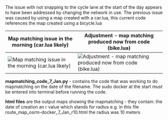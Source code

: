 The issue with not snapping to the cycle lane at the start of the day appears to have been addressed by changing the network in use. The previous issue was caused by using a map created with a car.lua, this current code references the map created using a bicycle.lua

 
| Map matching issue in the morning (car.lua likely)  | Adjustment - map matching produced now from code (bike.lua) |
| ------------- | ------------- |
| ![Map matching issue in the morning (car.lua likely)](https://github.com/user-attachments/assets/9ef6d4af-9ef9-47a4-9a40-bd65dbe292a8)  | ![Adjustment - map matching produced now from code (bike.lua)](https://github.com/user-attachments/assets/d0cb8ab9-6636-4744-8b3d-5c0832795abb)  |


**mapmatching_code_7_Jan.py** - contains the code that was working to do mapmatching on the date of the filename. The sudo docker at the start must be entered into terminal before running the code.

**html files** are the output maps showing the mapmatching - they contain:
  the date of creation
  an r value which stands for radius e.g. in this file route_map_osrm-docker_7_Jan_r10.html the radius was 10 meters

